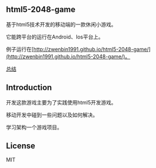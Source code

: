 html5-2048-game
-
基于html5技术开发的移动端的一款休闲小游戏。

它能跨平台的运行在Android、Ios平台上。

例子运行在[http://zwenbin1991.github.io/html5-2048-game/](http://zwenbin1991.github.io/html5-2048-game/)。

[总结](./framework.md)

Introduction
-
开发这款游戏主要为了实践使用html5开发游戏。

移动开发中碰到一些问题以及如何解决。

学习架构一个游戏项目。

License
-
MIT